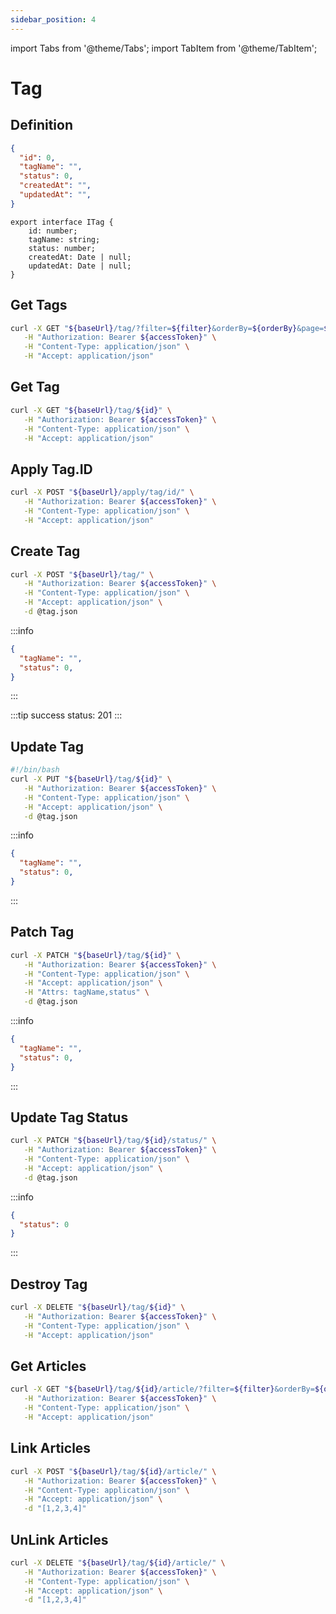 ```yaml
---
sidebar_position: 4
---
```


import Tabs from '@theme/Tabs';
import TabItem from '@theme/TabItem';

# Tag

## Definition
<Tabs>
  <TabItem value="json" label="JSON" default>

```json title="tag.json"
{
  "id": 0,
  "tagName": "",
  "status": 0,
  "createdAt": "",
  "updatedAt": "",
}
```

  </TabItem>
  <TabItem value="typescript" label="Typescript">

```tsx title="tag.ts"
export interface ITag {
    id: number;
    tagName: string;
    status: number;
    createdAt: Date | null;
    updatedAt: Date | null;
}
```

  </TabItem>
  <TabItem value="kotlin" label="Kotlin">
  
  </TabItem>
</Tabs>

## Get Tags

<Tabs>
  <TabItem value="curl" label="Curl" default>

```bash
curl -X GET "${baseUrl}/tag/?filter=${filter}&orderBy=${orderBy}&page=${page}&pageSize=${pageSize}" \
   -H "Authorization: Bearer ${accessToken}" \
   -H "Content-Type: application/json" \
   -H "Accept: application/json"
```
  </TabItem>
  <TabItem value="typescript" label="Typescript">

  </TabItem>
  <TabItem value="kotlin" label="Kotlin">

  </TabItem>
</Tabs>

## Get Tag
<Tabs>
  <TabItem value="curl" label="Curl" default>

```bash
curl -X GET "${baseUrl}/tag/${id}" \
   -H "Authorization: Bearer ${accessToken}" \
   -H "Content-Type: application/json" \
   -H "Accept: application/json"
```
  </TabItem>
  <TabItem value="typescript" label="Typescript">

  </TabItem>
  <TabItem value="kotlin" label="Kotlin">
  
  </TabItem>
</Tabs>

## Apply Tag.ID
<Tabs>
  <TabItem value="curl" label="Curl" default>

```bash
curl -X POST "${baseUrl}/apply/tag/id/" \
   -H "Authorization: Bearer ${accessToken}" \
   -H "Content-Type: application/json" \
   -H "Accept: application/json"
```
  </TabItem>
  <TabItem value="typescript" label="Typescript">

  </TabItem>
  <TabItem value="kotlin" label="Kotlin">
  
  </TabItem>
</Tabs>

## Create Tag
<Tabs>
  <TabItem value="curl" label="Curl" default>

```bash
curl -X POST "${baseUrl}/tag/" \
   -H "Authorization: Bearer ${accessToken}" \
   -H "Content-Type: application/json" \
   -H "Accept: application/json" \
   -d @tag.json
```
:::info
```json title="tag.json"
{
  "tagName": "",
  "status": 0,
}
```
:::

:::tip
success status: 201
:::
  </TabItem>
  <TabItem value="typescript" label="Typescript">

  </TabItem>
  <TabItem value="kotlin" label="Kotlin">
  
  </TabItem>
</Tabs>

## Update Tag
<Tabs>
  <TabItem value="curl" label="Curl" default>

```bash
#!/bin/bash
curl -X PUT "${baseUrl}/tag/${id}" \
   -H "Authorization: Bearer ${accessToken}" \
   -H "Content-Type: application/json" \
   -H "Accept: application/json" \
   -d @tag.json
```
:::info
```json title="tag.json"
{
  "tagName": "",
  "status": 0,
}
```
:::
  </TabItem>
  <TabItem value="typescript" label="Typescript">

  </TabItem>
  <TabItem value="kotlin" label="Kotlin">
  
  </TabItem>
</Tabs>

## Patch Tag
<Tabs>
  <TabItem value="curl" label="Curl" default>

```bash
curl -X PATCH "${baseUrl}/tag/${id}" \
   -H "Authorization: Bearer ${accessToken}" \
   -H "Content-Type: application/json" \
   -H "Accept: application/json" \
   -H "Attrs: tagName,status" \
   -d @tag.json
```
:::info
```json title="tag.json"
{
  "tagName": "",
  "status": 0,
}
```
:::
  </TabItem>
  <TabItem value="typescript" label="Typescript">

  </TabItem>
  <TabItem value="kotlin" label="Kotlin">
  
  </TabItem>
</Tabs>

## Update Tag Status
<Tabs>
  <TabItem value="curl" label="Curl" default>

```bash
curl -X PATCH "${baseUrl}/tag/${id}/status/" \
   -H "Authorization: Bearer ${accessToken}" \
   -H "Content-Type: application/json" \
   -H "Accept: application/json" \
   -d @tag.json
```
:::info
```json title="tag.json"
{
  "status": 0
}
```
:::
  </TabItem>
  <TabItem value="typescript" label="Typescript">

  </TabItem>
  <TabItem value="kotlin" label="Kotlin">
  
  </TabItem>
</Tabs>

## Destroy Tag
<Tabs>
  <TabItem value="curl" label="Curl" default>

```bash
curl -X DELETE "${baseUrl}/tag/${id}" \
   -H "Authorization: Bearer ${accessToken}" \
   -H "Content-Type: application/json" \
   -H "Accept: application/json"
```
  </TabItem>
  <TabItem value="typescript" label="Typescript">

  </TabItem>
  <TabItem value="kotlin" label="Kotlin">
  
  </TabItem>
</Tabs>

## Get Articles
<Tabs>
  <TabItem value="curl" label="Curl" default>

```bash
curl -X GET "${baseUrl}/tag/${id}/article/?filter=${filter}&orderBy=${orderBy}&page=${page}&pageSize=${pageSize}" \
   -H "Authorization: Bearer ${accessToken}" \
   -H "Content-Type: application/json" \
   -H "Accept: application/json"
```
  </TabItem>
  <TabItem value="typescript" label="Typescript">

  </TabItem>
  <TabItem value="kotlin" label="Kotlin">
	
  </TabItem>
</Tabs>

## Link Articles
<Tabs>
  <TabItem value="curl" label="Curl" default>

```bash
curl -X POST "${baseUrl}/tag/${id}/article/" \
   -H "Authorization: Bearer ${accessToken}" \
   -H "Content-Type: application/json" \
   -H "Accept: application/json" \
   -d "[1,2,3,4]"
```
  </TabItem>
  <TabItem value="typescript" label="Typescript">

  </TabItem>
  <TabItem value="kotlin" label="Kotlin">
	
  </TabItem>
</Tabs>

## UnLink Articles
<Tabs>
  <TabItem value="curl" label="Curl" default>

```bash
curl -X DELETE "${baseUrl}/tag/${id}/article/" \
   -H "Authorization: Bearer ${accessToken}" \
   -H "Content-Type: application/json" \
   -H "Accept: application/json" \
   -d "[1,2,3,4]"
```
  </TabItem>
  <TabItem value="typescript" label="Typescript">

  </TabItem>
  <TabItem value="kotlin" label="Kotlin">
	
  </TabItem>
</Tabs>

